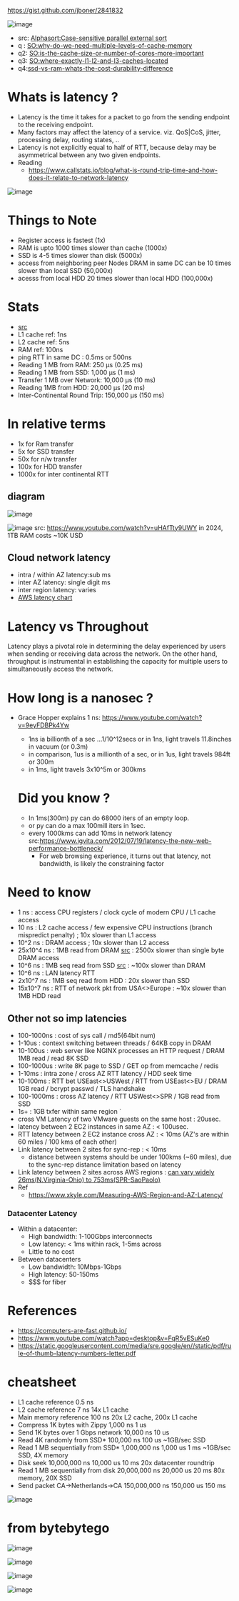 https://gist.github.com/jboner/2841832

![image](https://github.com/trohit/ik/assets/466385/c5b65f7b-ddd9-4e61-b796-bbf6a9be710c)
- src: [Alphasort:Case-sensitive parallel external sort](https://www.vldb.org/journal/VLDBJ4/P603.pdf)
- q : [SO:why-do-we-need-multiple-levels-of-cache-memory](https://superuser.com/questions/695632/why-do-we-need-multiple-levels-of-cache-memory)
- q2: [SO:is-the-cache-size-or-number-of-cores-more-important](https://superuser.com/questions/317771/is-the-cache-size-or-number-of-cores-more-important-when-weighing-cpu-performanc)
- q3: [SO:where-exactly-l1-l2-and-l3-caches-located](https://superuser.com/questions/196143/where-exactly-l1-l2-and-l3-caches-located-in-computer)
- q4:[ssd-vs-ram-whats-the-cost-durability-difference](https://superuser.com/questions/1253125/ssd-vs-ram-whats-the-cost-durability-difference-and-limitation-to-using-ssd-as)

# Whats is latency ?
- Latency is the time it takes for a packet to go from the sending endpoint to the receiving endpoint. 
- Many factors may affect the latency of a service. viz. QoS|CoS, jitter, processing delay, routing states, ..
- Latency is not explicitly equal to half of RTT, because delay may be asymmetrical between any two given endpoints.
- Reading
  - https://www.callstats.io/blog/what-is-round-trip-time-and-how-does-it-relate-to-network-latency
  
![image](https://github.com/trohit/ik/assets/466385/50d1c555-14a3-44c6-84c9-74a7b60d7e4d)
# Things to Note
- Register access is fastest (1x)
- RAM is upto 1000 times slower than cache (1000x) 
- SSD is 4-5 times slower than disk (5000x)
- access from neighboring peer Nodes DRAM in same DC can be 10 times slower than local SSD (50,000x)
- acesss from local HDD 20 times slower than local HDD (100,000x)

# Stats
- [src](https://www.linkedin.com/posts/anubhav-dube-b02557236_latency-and-throughput-are-some-of-the-important-activity-7145373167509835776-Spmr)
- L1 cache ref: 1ns
- L2 cache ref: 5ns
- RAM ref: 100ns
- ping RTT in same DC : 0.5ms or 500ns
- Reading 1 MB from RAM: 250 μs (0.25 ms)
- Reading 1 MB from SSD: 1,000 μs (1 ms)
- Transfer 1 MB over Network: 10,000 μs (10 ms)
- Reading 1MB from HDD: 20,000 μs (20 ms)
- Inter-Continental Round Trip: 150,000 μs (150 ms)
# In relative terms
- 1x for Ram transfer
- 5x for SSD transfer
- 50x for n/w transfer
- 100x for HDD transfer
- 1000x for inter continental RTT

## diagram
![image](https://github.com/trohit/ik/assets/466385/7bce9b56-c34a-422b-a4ed-4fbf952572dd)

![image](https://github.com/trohit/ik/assets/466385/863ffb64-6779-4688-b731-3b0b37c89916)
src: https://www.youtube.com/watch?v=uHAfTty9UWY
in 2024, 1TB RAM costs ~10K USD

## Cloud network latency
- intra / within AZ latency:sub ms
- inter AZ latency: single digit ms
- inter region latency: varies
- [AWS latency chart](
https://www.cloudping.co/grid)

# Latency vs Throughout
Latency plays a pivotal role in determining the delay experienced by users when sending or receiving data across the network. On the other hand, throughput is instrumental in establishing the capacity for multiple users to simultaneously access the network.


# How long is a nanosec ?
- Grace Hopper explains 1 ns: https://www.youtube.com/watch?v=9eyFDBPk4Yw
  - 1ns ia billionth of a sec ...1/10^12secs or in 1ns, light travels 11.8inches in vacuum (or 0.3m)
  - in comparison, 1us is a millionth of a sec, or in 1us, light travels 984ft or 300m
  - in 1ms, light travels 3x10^5m or 300kms
  
  # Did you know ?
  - In 1ms(300m) py can do 68000 iters of an empty loop.
  - or py can do a max 100mill iters in 1sec.
  - every 1000kms can add 10ms in network latency src:https://www.igvita.com/2012/07/19/latency-the-new-web-performance-bottleneck/
    - For web browsing experience, it turns out that latency, not bandwidth, is likely the constraining factor
  
# Need to know

- 1 ns		  : access CPU registers / clock cycle of modern CPU / L1 cache access
- 10 ns  	  : L2 cache access / few expensive CPU instructions (branch mispredict penalty) ; 10x slower than L1 access
- 10^2 ns  	  : DRAM access ; 10x slower than L2 access
- 25x10^4 ns      : 1MB read from DRAM [src](https://www.softwareyoga.com/latency-numbers-everyone-should-know/) : 2500x slower than single byte DRAM access
-    10^6 ns      : 1MB seq read from SSD [src](https://www.softwareyoga.com/latency-numbers-everyone-should-know/) : ~100x slower than DRAM
-    10^6 ns      : LAN latency RTT
-  2x10^7 ns      : 1MB seq read from HDD : 20x slower than SSD
- 15x10^7 ns      : RTT of network pkt from USA<>Europe : ~10x slower than 1MB HDD read


## Other not so imp latencies
- 100-1000ns	: cost of sys call  / md5(64bit num) 
- 1-10us		  : context switching between threads / 64KB copy in DRAM
- 10-100us	  : web server like NGINX processes an HTTP request / DRAM 1MB read / read 8K SSD 
- 100-1000us	: write 8K page to SSD / GET op from memcache / redis
- 1-10ms	  	: intra zone / cross AZ RTT latency / HDD seek time 
- 10-100ms	  : RTT bet USEast<>USWest / RTT from USEast<>EU / DRAM 1GB read	/ bcrypt passwd / TLS handshake 
- 100-1000ms	: cross AZ latency / RTT USWest<>SPR / 1GB read from SSD
- 1s+   		: 1GB txfer within same region
`
- cross VM Latency of two VMware guests on the same host :   20usec.
- latency between 2 EC2 instances in same AZ             :     < 100usec.
- RTT latency between 2 EC2 instance cross AZ            :              < 10ms (AZ's are within 60 miles / 100 kms of each other)
- Link latency between 2 sites for sync-rep              :              < 10ms  
  -  distance between systems should be under 100kms (~60 miles), due to the sync-rep distance limitation based on latency  
- Link latency between 2 sites across AWS regions        : [can vary widely](https://repost.aws/questions/QUl7IRSjpMQVe2mMOFojP6qA/a-question-about-inter-region-latency) [26ms(N.Virginia-Ohio) to 753ms(SPR-SaoPaolo)](https://www.concurrencylabs.com/blog/choose-your-aws-region-wisely/)
- Ref
  - https://www.xkyle.com/Measuring-AWS-Region-and-AZ-Latency/
 
### Datacenter Latency
- Within a datacenter:
  - High bandwidth: 1-100Gbps interconnects
  - Low latency: < 1ms within rack, 1-5ms across
  - Little to no cost
- Between datacenters
  - Low bandwidth: 10Mbps-1Gbps
  - High latency: 50-150ms
  - $$$ for fiber

# References
- https://computers-are-fast.github.io/
- https://www.youtube.com/watch?app=desktop&v=FqR5vESuKe0
- https://static.googleusercontent.com/media/sre.google/en//static/pdf/rule-of-thumb-latency-numbers-letter.pdf

# cheatsheet
- L1 cache reference                           0.5 ns
- L2 cache reference                           7   ns                      14x L1 cache
- Main memory reference                      100   ns                      20x L2 cache, 200x L1 cache
- Compress 1K bytes with Zippy             1,000   ns        1 us
- Send 1K bytes over 1 Gbps network       10,000   ns       10 us
- Read 4K randomly from SSD*             100,000   ns      100 us          ~1GB/sec SSD
- Read 1 MB sequentially from SSD*     1,000,000   ns    1,000 us    1 ms  ~1GB/sec SSD, 4X memory
- Disk seek                           10,000,000   ns   10,000 us   10 ms  20x datacenter roundtrip
- Read 1 MB sequentially from disk    20,000,000   ns   20,000 us   20 ms  80x memory, 20X SSD
- Send packet CA->Netherlands->CA    150,000,000   ns  150,000 us  150 ms

![image](https://user-images.githubusercontent.com/466385/210059563-b5f7245e-9252-4809-a19f-cf4945a9836b.png)


# from bytebytego

![image](https://user-images.githubusercontent.com/466385/211181052-98e1eae3-e558-41a0-b028-6d9007048e8e.png)

![image](https://user-images.githubusercontent.com/466385/211181070-02f39787-accf-4402-a0b6-e340bebeeeaf.png)

![image](https://user-images.githubusercontent.com/466385/211181089-c7dff97f-ba58-45e0-b733-ef9a3a73e72d.png)

![image](https://user-images.githubusercontent.com/466385/211182538-6ead502b-dc16-4398-817a-f79f99795f56.png)

